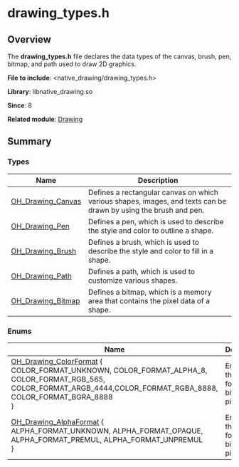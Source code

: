 # drawing_types.h


## Overview

The **drawing_types.h** file declares the data types of the canvas, brush, pen, bitmap, and path used to draw 2D graphics.

**File to include**: &lt;native_drawing/drawing_types.h&gt;

**Library**: libnative_drawing.so

**Since**: 8

**Related module**: [Drawing](_drawing.md)


## Summary


### Types

| Name| Description|
| -------- | -------- |
| [OH_Drawing_Canvas](_drawing.md#oh_drawing_canvas) | Defines a rectangular canvas on which various shapes, images, and texts can be drawn by using the brush and pen.|
| [OH_Drawing_Pen](_drawing.md#oh_drawing_pen) | Defines a pen, which is used to describe the style and color to outline a shape.|
| [OH_Drawing_Brush](_drawing.md#oh_drawing_brush) | Defines a brush, which is used to describe the style and color to fill in a shape.|
| [OH_Drawing_Path](_drawing.md#oh_drawing_path) | Defines a path, which is used to customize various shapes.|
| [OH_Drawing_Bitmap](_drawing.md#oh_drawing_bitmap) | Defines a bitmap, which is a memory area that contains the pixel data of a shape.|


### Enums

| Name| Description|
| -------- | -------- |
| [OH_Drawing_ColorFormat](_drawing.md#oh_drawing_colorformat) {<br>COLOR_FORMAT_UNKNOWN, COLOR_FORMAT_ALPHA_8, COLOR_FORMAT_RGB_565, COLOR_FORMAT_ARGB_4444,COLOR_FORMAT_RGBA_8888, COLOR_FORMAT_BGRA_8888<br>} | Enumerates the storage formats of bitmap pixels.|
| [OH_Drawing_AlphaFormat](_drawing.md#oh_drawing_alphaformat) {<br>ALPHA_FORMAT_UNKNOWN, ALPHA_FORMAT_OPAQUE, ALPHA_FORMAT_PREMUL, ALPHA_FORMAT_UNPREMUL<br>} | Enumerates the alpha formats of bitmap pixels.|

